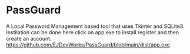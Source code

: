 # PassGuard
A Local Password Management based tool that uses Tkinter and SQLite3.
Instilation can be done here click on app.exe to install register and then create an account.
https://github.com/EJDevWorks/PassGuard/blob/main/dist/app.exe
